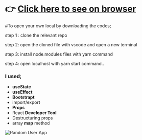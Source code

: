 # :point_right: [Click here to see on browser](ironstone-react-task-tracker.vercel.app)

#To open your own local by downloading the codes;

step 1 : clone the relevant repo

step 2: open the cloned file with vscode and open a new terminal

step 3: install node.modules files with yarn command

step 4: open localhost with yarn start command..

### I used;
  - <b>useState</b>
  - <b>useEffect</b>
  - <b>Bootstrapt</b>
  - import/export
  - <b>Props</b>
  - React <b>Developer Tool</b>
  - Destructuring props
  - array <b>map</b> method

![Random User App](https://github.com/IRONSTONE-A/react-task-tracker/blob/master/Task-tracker-react.gif)
